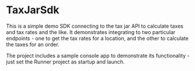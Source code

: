 # TaxJarSdk

This is a simple demo SDK connecting to the tax jar API to calculate taxes and tax rates and the like. It demonstrates integrating to two particular endpoints - one to get the tax rates for a location, and the other to calculate the taxes for an order.

The project includes a sample console app to demonstrate its functionality - just set the Runner project as startup and launch.
